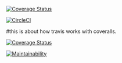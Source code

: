 [![Coverage Status](https://coveralls.io/repos/github/furebo/coverallsandtravisci/badge.svg?branch=main)](https://coveralls.io/github/furebo/coverallsandtravisci?branch=main)

[![CircleCI](https://dl.circleci.com/status-badge/img/gh/furebo/coverallsandtravisci/tree/main.svg?style=svg)](https://dl.circleci.com/status-badge/redirect/gh/furebo/coverallsandtravisci/tree/main)


#this is about how travis works with coveralls.

[![Coverage Status](https://coveralls.io/repos/github/furebo/coverallsandtravisci/badge.svg?branch=main)](https://coveralls.io/github/furebo/coverallsandtravisci?branch=main)

[![Maintainability](https://api.codeclimate.com/v1/badges/282ab041888cad8e7070/maintainability)](https://codeclimate.com/github/furebo/coverallsandtravisci/maintainability)